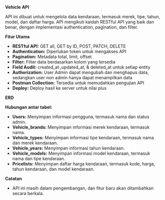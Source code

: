 **Vehicle API**

API ini dibuat untuk mengelola data kendaraan, termasuk merek, tipe, tahun, model, dan daftar harga. API mengikuti kaidah RESTful API yang baik dan benar, dengan implementasi authentication, pagination, dan filter.

**Fitur Utama**

* **RESTful API:** GET all, GET by ID, POST, PATCH, DELETE
* **Authentication:** Diperlukan token untuk mengakses API
* **Pagination:** Metadata total, limit, offset
* **Filter:** Filter data berdasarkan kolom yang tersedia
* **Field Audit:** created_at ,updated_at, & deleted_at untuk setiap entity
* **Authorization:** User Admin dapat mengubah dan menghapus data, sedangkan user non admin hanya dapat menampilkan data
* **Postman Collection:** Tersedia untuk memudahkan pengujian API
* **Deploy:** Deploy hasil ke server untuk nilai plus

**ERD**


**Hubungan antar tabel:**

* **Users:** Menyimpan informasi pengguna, termasuk nama dan status admin.
* **Vehicle_brands:** Menyimpan informasi merek kendaraan, termasuk nama.
* **Vehicle_types:** Menyimpan informasi tipe kendaraan, termasuk nama dan merek kendaraan.
* **Vehicle_years:** Menyimpan informasi tahun kendaraan.
* **Vehicle_models:** Menyimpan informasi model kendaraan, termasuk nama dan tipe kendaraan.
* **Pricelists:** Menyimpan daftar harga kendaraan, termasuk kode, harga, tahun kendaraan, dan model kendaraan.

**Catatan**

* API ini masih dalam pengembangan, dan fitur baru akan ditambahkan secara berkala.
